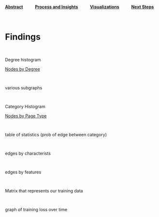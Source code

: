 #### [Abstract](index.md)            [Process and Insights](process.md)            [Visualizations](visuals.md)            [Next Steps](nextsteps.md)

<br>

# Findings

<br>

Degree histogram

[Nodes by Degree](visuals/nodesbydegree.png)

<br>

various subgraphs

<br>

Category Histogram

[Nodes by Page Type](visuals/nodesbypage.png)

<br>

table of statistics (prob of edge between category)

<br>

edges by characterists

<br>

edges by features

<br>

Matrix that represents our training data

<br>

graph of training loss over time